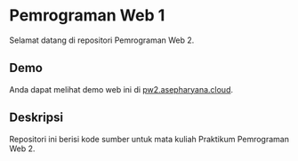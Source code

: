 # Pemrograman Web 1

Selamat datang di repositori Pemrograman Web 2.

## Demo

Anda dapat melihat demo web ini di [pw2.asepharyana.cloud](http://pw2.asepharyana.cloud).

## Deskripsi

Repositori ini berisi kode sumber untuk mata kuliah Praktikum Pemrograman Web 2.
